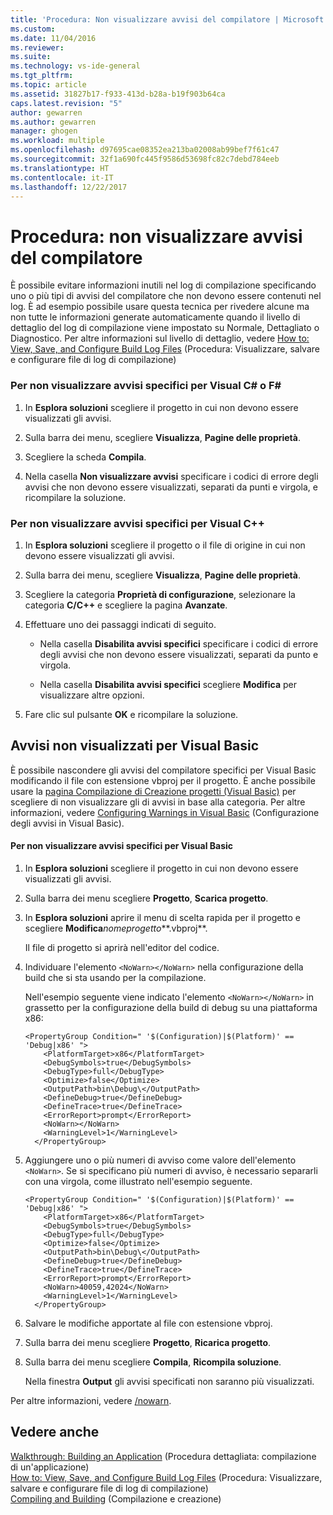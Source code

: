 ```yaml
---
title: 'Procedura: Non visualizzare avvisi del compilatore | Microsoft Docs'
ms.custom: 
ms.date: 11/04/2016
ms.reviewer: 
ms.suite: 
ms.technology: vs-ide-general
ms.tgt_pltfrm: 
ms.topic: article
ms.assetid: 31827b17-f933-413d-b28a-b19f903b64ca
caps.latest.revision: "5"
author: gewarren
ms.author: gewarren
manager: ghogen
ms.workload: multiple
ms.openlocfilehash: d97695cae08352ea213ba02008ab99bef7f61c47
ms.sourcegitcommit: 32f1a690fc445f9586d53698fc82c7debd784eeb
ms.translationtype: HT
ms.contentlocale: it-IT
ms.lasthandoff: 12/22/2017
---
```

# <a name="how-to-suppress-compiler-warnings"></a>Procedura: non visualizzare avvisi del compilatore
È possibile evitare informazioni inutili nel log di compilazione specificando uno o più tipi di avvisi del compilatore che non devono essere contenuti nel log. È ad esempio possibile usare questa tecnica per rivedere alcune ma non tutte le informazioni generate automaticamente quando il livello di dettaglio del log di compilazione viene impostato su Normale, Dettagliato o Diagnostico. Per altre informazioni sul livello di dettaglio, vedere [How to: View, Save, and Configure Build Log Files](../ide/how-to-view-save-and-configure-build-log-files.md) (Procedura: Visualizzare, salvare e configurare file di log di compilazione)  
  
### <a name="to-suppress-specific-warnings-for-visual-c-or-f"></a>Per non visualizzare avvisi specifici per Visual C# o F# #
  
1.  In **Esplora soluzioni** scegliere il progetto in cui non devono essere visualizzati gli avvisi.  
  
2.  Sulla barra dei menu, scegliere **Visualizza**, **Pagine delle proprietà**.  
  
3.  Scegliere la scheda **Compila**.  
  
4.  Nella casella **Non visualizzare avvisi** specificare i codici di errore degli avvisi che non devono essere visualizzati, separati da punti e virgola, e ricompilare la soluzione.  
  
### <a name="to-suppress-specific-warnings-for-visual-c"></a>Per non visualizzare avvisi specifici per Visual C++  
  
1.  In **Esplora soluzioni** scegliere il progetto o il file di origine in cui non devono essere visualizzati gli avvisi.  
  
2.  Sulla barra dei menu, scegliere **Visualizza**, **Pagine delle proprietà**.  
  
3.  Scegliere la categoria **Proprietà di configurazione**, selezionare la categoria **C/C++** e scegliere la pagina **Avanzate**.  
  
4.  Effettuare uno dei passaggi indicati di seguito.  
  
    -   Nella casella **Disabilita avvisi specifici** specificare i codici di errore degli avvisi che non devono essere visualizzati, separati da punto e virgola.  
  
    -   Nella casella **Disabilita avvisi specifici** scegliere **Modifica** per visualizzare altre opzioni.  
  
5.  Fare clic sul pulsante **OK** e ricompilare la soluzione.  
  
## <a name="suppressing-warnings-for-visual-basic"></a>Avvisi non visualizzati per Visual Basic  
 È possibile nascondere gli avvisi del compilatore specifici per Visual Basic modificando il file con estensione vbproj per il progetto. È anche possibile usare la [pagina Compilazione di Creazione progetti (Visual Basic)](../ide/reference/compile-page-project-designer-visual-basic.md) per scegliere di non visualizzare gli di avvisi in base alla categoria. Per altre informazioni, vedere [Configuring Warnings in Visual Basic](../ide/configuring-warnings-in-visual-basic.md) (Configurazione degli avvisi in Visual Basic).  
  
#### <a name="to-suppress-specific-warnings-for-visual-basic"></a>Per non visualizzare avvisi specifici per Visual Basic  
  
1.  In **Esplora soluzioni** scegliere il progetto in cui non devono essere visualizzati gli avvisi.  
  
2.  Sulla barra dei menu scegliere **Progetto**, **Scarica progetto**.  
  
3.  In **Esplora soluzioni** aprire il menu di scelta rapida per il progetto e scegliere **Modifica***nomeprogetto***.vbproj**.  
  
     Il file di progetto si aprirà nell'editor del codice.  
  
4.  Individuare l'elemento `<NoWarn></NoWarn>` nella configurazione della build che si sta usando per la compilazione.  
  
     Nell'esempio seguente viene indicato l'elemento `<NoWarn></NoWarn>` in grassetto per la configurazione della build di debug su una piattaforma x86:  
  
    ```  
    <PropertyGroup Condition=" '$(Configuration)|$(Platform)' == 'Debug|x86' ">  
        <PlatformTarget>x86</PlatformTarget>  
        <DebugSymbols>true</DebugSymbols>  
        <DebugType>full</DebugType>  
        <Optimize>false</Optimize>  
        <OutputPath>bin\Debug\</OutputPath>  
        <DefineDebug>true</DefineDebug>  
        <DefineTrace>true</DefineTrace>  
        <ErrorReport>prompt</ErrorReport>  
        <NoWarn></NoWarn>  
        <WarningLevel>1</WarningLevel>  
      </PropertyGroup>  
    ```  
  
5.  Aggiungere uno o più numeri di avviso come valore dell'elemento `<NoWarn>`. Se si specificano più numeri di avviso, è necessario separarli con una virgola, come illustrato nell'esempio seguente.  
  
    ```  
    <PropertyGroup Condition=" '$(Configuration)|$(Platform)' == 'Debug|x86' ">  
        <PlatformTarget>x86</PlatformTarget>  
        <DebugSymbols>true</DebugSymbols>  
        <DebugType>full</DebugType>  
        <Optimize>false</Optimize>  
        <OutputPath>bin\Debug\</OutputPath>  
        <DefineDebug>true</DefineDebug>  
        <DefineTrace>true</DefineTrace>  
        <ErrorReport>prompt</ErrorReport>  
        <NoWarn>40059,42024</NoWarn>  
        <WarningLevel>1</WarningLevel>  
      </PropertyGroup>  
    ```  
  
6.  Salvare le modifiche apportate al file con estensione vbproj.  
  
7.  Sulla barra dei menu scegliere **Progetto**, **Ricarica progetto**.  
  
8.  Sulla barra dei menu scegliere **Compila**, **Ricompila soluzione**.  
  
     Nella finestra **Output** gli avvisi specificati non saranno più visualizzati.  
  
 Per altre informazioni, vedere [/nowarn](/dotnet/visual-basic/reference/command-line-compiler/nowarn).  
  
## <a name="see-also"></a>Vedere anche  
 [Walkthrough: Building an Application](../ide/walkthrough-building-an-application.md)  (Procedura dettagliata: compilazione di un'applicazione)  
 [How to: View, Save, and Configure Build Log Files](../ide/how-to-view-save-and-configure-build-log-files.md)  (Procedura: Visualizzare, salvare e configurare file di log di compilazione)  
 [Compiling and Building](../ide/compiling-and-building-in-visual-studio.md) (Compilazione e creazione)
